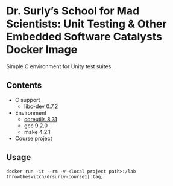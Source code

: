 # Dr. Surly’s School for Mad Scientists: Unit Testing & Other Embedded Software Catalysts Docker Image
Simple C environment for Unity test suites.

## Contents
* C support
  * [libc-dev 0.7.2](https://pkgs.alpinelinux.org/package/v3.11/main/x86/libc-dev)
* Environment
  * [coreutils 8.31](https://pkgs.alpinelinux.org/package/v3.11/main/x86/coreutils)
  * gcc 9.2.0
  * make 4.2.1
* Course project

## Usage

`docker run -it --rm -v <local project path>:/lab throwtheswitch/drsurly-course1[:tag]`


